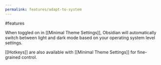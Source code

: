```yaml
---
permalink: features/adapt-to-system
---
```

#features 

When toggled on in [[Minimal Theme Settings]], Obsidian will automatically switch between light and dark mode based on your operating system level settings.

[[Hotkeys]] are also available with [[Minimal Theme Settings]] for fine-grained control.